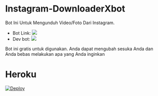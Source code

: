 # Instagram-DownloaderXbot

Bot Ini Untuk Mengunduh Video/Foto Dari Instagram.

* Bot Link:  <a href="https://t.me/Downloader_lg_Bot" alt="Ig Bija Bog"> <img src="https://img.shields.io/badge/%F0%9F%A4%96%20-InstagramDownloader-yellow" /> </a>
* Dev bot: <a  href="https://t.me/FJ_GAMING" alt="Nekozu Network"> <img  src="https://img.shields.io/badge/%F0%9F%92%A1-Rizzz-9cf" /> </a>

Bot ini gratis untuk digunakan. Anda dapat mengubah sesuka Anda dan Anda bebas melakukan apa yang Anda inginkan

# Heroku
[![Deploy](https://www.herokucdn.com/deploy/button.svg)](https://heroku.com/deploy?template=https://github.com/fjgaming212/instagram-DownloaderXbot.git)
